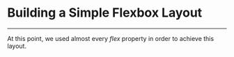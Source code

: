 # Building a Simple Flexbox Layout

---

At this point, we used almost every _flex_ property in order to achieve this layout.
